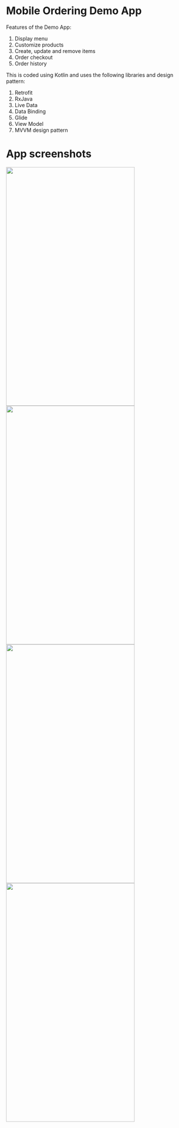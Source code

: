 # Mobile Ordering Demo App

Features of the Demo App:

1. Display menu
2. Customize products
3. Create, update and remove items
4. Order checkout
5. Order history

This is coded using Kotlin and uses the following libraries and design pattern:

1. Retrofit
2. RxJava
3. Live Data
4. Data Binding
5. Glide
5. View Model
6. MVVM design pattern

# App screenshots

<img src="https://github.com/ryan7994/Mobile-Ordering-Demo/blob/main/screenshot1.png" width="350" height="649" />
<img src="https://github.com/ryan7994/Mobile-Ordering-Demo/blob/main/screenshot2.png" width="350" height="649" />
<img src="https://github.com/ryan7994/Mobile-Ordering-Demo/blob/main/screenshot3.png" width="350" height="649" />
<img src="https://github.com/ryan7994/Mobile-Ordering-Demo/blob/main/screenshot4.png" width="350" height="649" />
